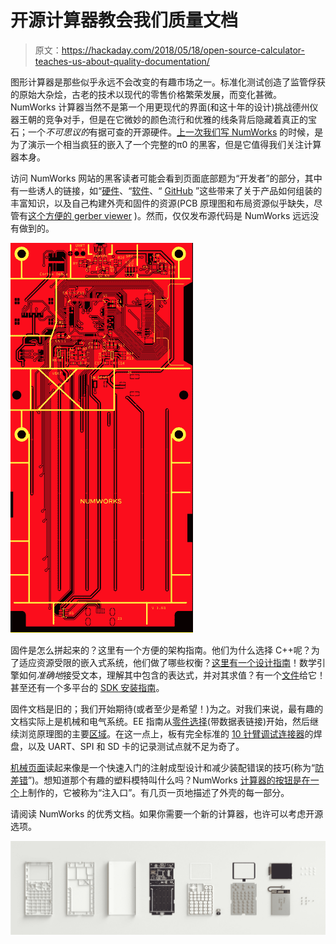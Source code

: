# 开源计算器教会我们质量文档

> 原文：<https://hackaday.com/2018/05/18/open-source-calculator-teaches-us-about-quality-documentation/>

图形计算器是那些似乎永远不会改变的有趣市场之一。标准化测试创造了监管俘获的原始大杂烩，古老的技术以现代的零售价格繁荣发展，而变化甚微。NumWorks 计算器当然不是第一个用更现代的界面(和这十年的设计)挑战德州仪器王朝的竞争对手，但是在它微妙的颜色流行和优雅的线条背后隐藏着真正的宝石；一个*不可思议的*有据可查的开源硬件。[上一次我们写 NumWorks](https://hackaday.com/2018/03/04/graphing-calculator-dual-boots-with-pi-zero/#more-297404) 的时候，是为了演示一个相当疯狂的嵌入了一个完整的π0 的黑客，但是它值得我们关注计算器本身。

访问 NumWorks 网站的黑客读者可能会看到页面底部题为“开发者”的部分，其中有一些诱人的链接，如“[硬件](https://www.numworks.com/resources/engineering/hardware/)、“[软件](https://www.numworks.com/resources/engineering/software/)、“ [GitHub](https://github.com/numworks) ”这些带来了关于产品如何组装的丰富知识，以及自己构建外壳和固件的资源(PCB 原理图和布局资源似乎缺失，尽管有[这个方便的 gerber viewer](https://www.numworks.com/resources/engineering/hardware/electrical/pcb/) )。然而，仅仅发布源代码是 NumWorks 远远没有做到的。

![](img/887c3a76a28c83335880cbc1f3f770c4.png)

固件是怎么拼起来的？这里有一个方便的架构指南。他们为什么选择 C++呢？为了适应资源受限的嵌入式系统，他们做了哪些权衡？[这里有一个设计指南](https://www.numworks.com/resources/engineering/software/embedded/)！数学引擎如何*准确地*接受文本，理解其中包含的表达式，并对其求值？有一个[文件](https://www.numworks.com/resources/engineering/software/architecture/poincare/)给它！甚至还有一个多平台的 [SDK 安装指南](https://www.numworks.com/resources/engineering/software/sdk/)。

固件文档是旧的；我们开始期待(或者至少是希望！)为之。对我们来说，最有趣的文档实际上是机械和电气系统。EE 指南从[零件选择](https://www.numworks.com/resources/engineering/hardware/electrical/parts/)(带数据表链接)开始，然后继续浏览原理图的主要[区域](https://www.numworks.com/resources/engineering/hardware/electrical/schematics/)。在这一点上，板有完全标准的 [10 针臂调试连接器](http://www.keil.com/support/man/docs/ulink2/ulink2_hw_connectors.htm)的焊盘，以及 UART、SPI 和 SD 卡的记录测试点就不足为奇了。

[机械页面](https://www.numworks.com/resources/engineering/hardware/mechanical/)读起来像是一个快速入门的注射成型设计和减少装配错误的技巧(称为“[防差错](https://en.wikipedia.org/wiki/Poka-yoke)”)。想知道那个有趣的塑料模特叫什么吗？NumWorks [计算器的按钮是在一个](https://www.numworks.com/resources/engineering/hardware/mechanical/keys/)上制作的，它被称为“注入口”。有几页一页地描述了外壳的每一部分。

请阅读 NumWorks 的优秀文档。如果你需要一个新的计算器，也许可以考虑开源选项。

![](img/edff6e58af184af7e82ccfa7db8f393a.png)